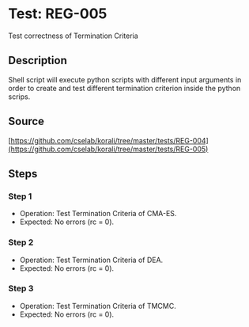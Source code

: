 # Test: REG-005

Test correctness of Termination Criteria

## Description

Shell script will execute python scripts with different input arguments in order to create and test different termination criterion inside the python scrips.

## Source

[https://github.com/cselab/korali/tree/master/tests/REG-004](https://github.com/cselab/korali/tree/master/tests/REG-005)

## Steps

### Step 1

+ Operation: Test Termination Criteria of CMA-ES.
+ Expected: No errors (rc = 0).

### Step 2

+ Operation: Test Termination Criteria of DEA.
+ Expected: No errors (rc = 0).

### Step 3

+ Operation: Test Termination Criteria of TMCMC.
+ Expected: No errors (rc = 0).

